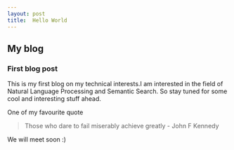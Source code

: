 ```yaml
---
layout: post
title:  Hello World
---
```


## My blog
### First blog post
This is my first blog on my technical interests.I am interested in the field of Natural Language Processing and Semantic Search. 
So stay tuned for some cool and interesting  stuff ahead.

One of my favourite quote
>Those who dare to fail miserably achieve greatly - John F Kennedy


We will meet soon :) 
